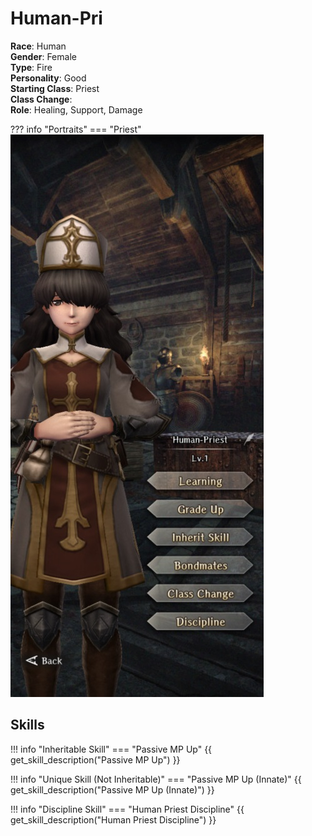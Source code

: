 # Human-Pri

**Race**: Human  
**Gender**: Female  
**Type**: Fire  
**Personality**: Good  
**Starting Class**: Priest  
**Class Change**:  
**Role**: Healing, Support, Damage

??? info "Portraits"
    === "Priest"
        ![](../img/human-pri-priest.jpg)

## Skills

!!! info "Inheritable Skill"
    === "Passive MP Up"
        {{ get_skill_description("Passive MP Up") }}

!!! info "Unique Skill (Not Inheritable)"
    === "Passive MP Up (Innate)"
        {{ get_skill_description("Passive MP Up (Innate)") }}

!!! info "Discipline Skill"
    === "Human Priest Discipline"
        {{ get_skill_description("Human Priest Discipline") }}
